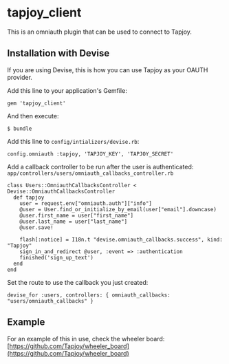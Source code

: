 # tapjoy_client

This is an omniauth plugin that can be used to connect to Tapjoy.

## Installation with Devise

If you are using Devise, this is how you can use Tapjoy as your OAUTH provider.

Add this line to your application's Gemfile:

    gem 'tapjoy_client'

And then execute:

    $ bundle

Add this line to `config/intializers/devise.rb`:

    config.omniauth :tapjoy, 'TAPJOY_KEY', 'TAPJOY_SECRET'

Add a callback controller to be run after the user is authenticated: `app/controllers/users/omniauth_callbacks_controller.rb`

    class Users::OmniauthCallbacksController < Devise::OmniauthCallbacksController
      def tapjoy
        user = request.env["omniauth.auth"]["info"]
        @user = User.find_or_initialize_by_email(user["email"].downcase)
        @user.first_name = user["first_name"]
        @user.last_name = user["last_name"]
        @user.save!

        flash[:notice] = I18n.t "devise.omniauth_callbacks.success", kind: "Tapjoy"
        sign_in_and_redirect @user, :event => :authentication
        finished('sign_up_text')
      end
    end

Set the route to use the callback you just created:

    devise_for :users, controllers: { omniauth_callbacks: "users/omniauth_callbacks" }

## Example

For an example of this in use, check the wheeler board: [https://github.com/Tapjoy/wheeler_board](https://github.com/Tapjoy/wheeler_board)
